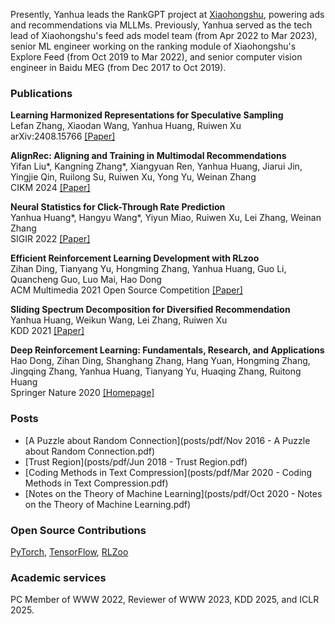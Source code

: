 Presently, Yanhua leads the RankGPT project at [Xiaohongshu](https://www.xiaohongshu.com/en), powering ads and recommendations via MLLMs. Previously, Yanhua served as the tech lead of Xiaohongshu's feed ads model team (from Apr 2022 to Mar 2023), senior ML engineer working on the ranking module of Xiaohongshu's Explore Feed (from Oct 2019 to Mar 2022), and senior computer vision engineer in Baidu MEG (from Dec 2017 to Oct 2019).

### Publications

**Learning Harmonized Representations for Speculative Sampling**<br>Lefan Zhang, Xiaodan Wang, Yanhua Huang, Ruiwen Xu<br> arXiv:2408.15766 [\[Paper\]](https://arxiv.org/pdf/2408.15766)

**AlignRec: Aligning and Training in Multimodal Recommendations**<br>Yifan Liu\*, Kangning Zhang\*, Xiangyuan Ren, Yanhua Huang, Jiarui Jin, Yingjie Qin, Ruilong Su, Ruiwen Xu, Yong Yu, Weinan Zhang<br> CIKM 2024 [\[Paper\]](https://arxiv.org/pdf/2403.12384)

**Neural Statistics for Click-Through Rate Prediction**<br>Yanhua Huang\*, Hangyu Wang\*, Yiyun Miao, Ruiwen Xu, Lei Zhang, Weinan Zhang<br> SIGIR 2022 [\[Paper\]](https://web.archive.org/web/20220709042026id_/https://dl.acm.org/doi/pdf/10.1145/3477495.3531762)

**Efficient Reinforcement Learning Development with RLzoo**<br>Zihan Ding, Tianyang Yu, Hongming Zhang, Yanhua Huang, Guo Li, Quancheng Guo, Luo Mai, Hao Dong<br>ACM Multimedia 2021 Open Source Competition [\[Paper\]](https://arxiv.org/pdf/2009.08644.pdf)

**Sliding Spectrum Decomposition for Diversified Recommendation**<br>Yanhua Huang, Weikun Wang, Lei Zhang, Ruiwen Xu<br>KDD 2021 [\[Paper\]](https://arxiv.org/pdf/2107.05204.pdf)

**Deep Reinforcement Learning: Fundamentals, Research, and Applications**<br>Hao Dong, Zihan Ding, Shanghang Zhang, Hang Yuan, Hongming Zhang, Jingqing Zhang, Yanhua Huang, Tianyang Yu, Huaqing Zhang, Ruitong Huang<br>Springer Nature 2020 [\[Homepage\]](https://deepreinforcementlearningbook.org/)


### Posts
- [A Puzzle about Random Connection](posts/pdf/Nov 2016 - A Puzzle about Random Connection.pdf)
- [Trust Region](posts/pdf/Jun 2018 - Trust Region.pdf)
- [Coding Methods in Text Compression](posts/pdf/Mar 2020 - Coding Methods in Text Compression.pdf)
- [Notes on the Theory of Machine Learning](posts/pdf/Oct 2020 - Notes on the Theory of Machine Learning.pdf)

### Open Source Contributions
[PyTorch](https://github.com/pytorch/pytorch), [TensorFlow](https://github.com/tensorflow/tensorflow), [RLZoo](https://github.com/tensorlayer/RLzoo)

### Academic services
PC Member of WWW 2022, Reviewer of WWW 2023, KDD 2025, and ICLR 2025.

